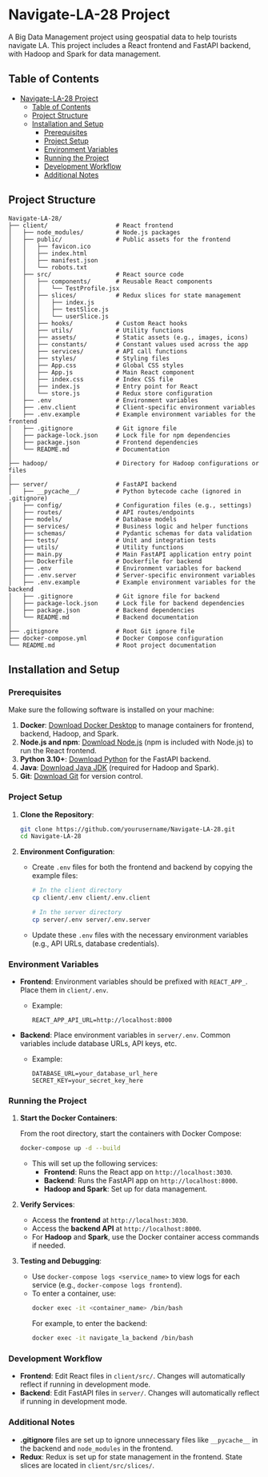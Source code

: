 # Navigate-LA-28 Project

A Big Data Management project using geospatial data to help tourists navigate LA. This project includes a React frontend and FastAPI backend, with Hadoop and Spark for data management.

## Table of Contents
- [Navigate-LA-28 Project](#navigate-la-28-project)
  - [Table of Contents](#table-of-contents)
  - [Project Structure](#project-structure)
  - [Installation and Setup](#installation-and-setup)
    - [Prerequisites](#prerequisites)
    - [Project Setup](#project-setup)
    - [Environment Variables](#environment-variables)
    - [Running the Project](#running-the-project)
    - [Development Workflow](#development-workflow)
    - [Additional Notes](#additional-notes)

## Project Structure

```plaintext
Navigate-LA-28/
├── client/                   # React frontend
│   ├── node_modules/         # Node.js packages
│   ├── public/               # Public assets for the frontend
│   │   ├── favicon.ico
│   │   ├── index.html
│   │   ├── manifest.json
│   │   └── robots.txt
│   ├── src/                  # React source code
│   │   ├── components/       # Reusable React components
│   │   │   └── TestProfile.jsx
│   │   ├── slices/           # Redux slices for state management
│   │   │   ├── index.js
│   │   │   ├── testSlice.js
│   │   │   └── userSlice.js
│   │   ├── hooks/            # Custom React hooks
│   │   ├── utils/            # Utility functions
│   │   ├── assets/           # Static assets (e.g., images, icons)
│   │   ├── constants/        # Constant values used across the app
│   │   ├── services/         # API call functions
│   │   ├── styles/           # Styling files
│   │   ├── App.css           # Global CSS styles
│   │   ├── App.js            # Main React component
│   │   ├── index.css         # Index CSS file
│   │   ├── index.js          # Entry point for React
│   │   └── store.js          # Redux store configuration
│   ├── .env                  # Environment variables
│   ├── .env.client           # Client-specific environment variables
│   ├── .env.example          # Example environment variables for the frontend
│   ├── .gitignore            # Git ignore file
│   ├── package-lock.json     # Lock file for npm dependencies
│   ├── package.json          # Frontend dependencies
│   └── README.md             # Documentation
│
├── hadoop/                   # Directory for Hadoop configurations or files
│
├── server/                   # FastAPI backend
│   ├── __pycache__/          # Python bytecode cache (ignored in .gitignore)
│   ├── config/               # Configuration files (e.g., settings)
│   ├── routes/               # API routes/endpoints
│   ├── models/               # Database models
│   ├── services/             # Business logic and helper functions
│   ├── schemas/              # Pydantic schemas for data validation
│   ├── tests/                # Unit and integration tests
│   ├── utils/                # Utility functions
│   ├── main.py               # Main FastAPI application entry point
│   ├── Dockerfile            # Dockerfile for backend
│   ├── .env                  # Environment variables for backend
│   ├── .env.server           # Server-specific environment variables
│   ├── .env.example          # Example environment variables for the backend
│   ├── .gitignore            # Git ignore file for backend
│   ├── package-lock.json     # Lock file for backend dependencies
│   ├── package.json          # Backend dependencies
│   └── README.md             # Backend documentation
│
├── .gitignore                # Root Git ignore file
├── docker-compose.yml        # Docker Compose configuration
└── README.md                 # Root project documentation
```

## Installation and Setup

### Prerequisites

Make sure the following software is installed on your machine:

1. **Docker**: [Download Docker Desktop](https://www.docker.com/products/docker-desktop) to manage containers for frontend, backend, Hadoop, and Spark.
2. **Node.js and npm**: [Download Node.js](https://nodejs.org/) (npm is included with Node.js) to run the React frontend.
3. **Python 3.10+**: [Download Python](https://www.python.org/downloads/) for the FastAPI backend.
4. **Java**: [Download Java JDK](https://www.oracle.com/java/technologies/javase-downloads.html) (required for Hadoop and Spark).
5. **Git**: [Download Git](https://git-scm.com/downloads) for version control.

### Project Setup

1. **Clone the Repository**:
   ```bash
   git clone https://github.com/yourusername/Navigate-LA-28.git
   cd Navigate-LA-28
   ```

2. **Environment Configuration**:
   - Create `.env` files for both the frontend and backend by copying the example files:
     ```bash
     # In the client directory
     cp client/.env client/.env.client
     
     # In the server directory
     cp server/.env server/.env.server
     ```

   - Update these `.env` files with the necessary environment variables (e.g., API URLs, database credentials).

### Environment Variables

- **Frontend**: Environment variables should be prefixed with `REACT_APP_`. Place them in `client/.env`.
  - Example:
    ```plaintext
    REACT_APP_API_URL=http://localhost:8000
    ```

- **Backend**: Place environment variables in `server/.env`. Common variables include database URLs, API keys, etc.
  - Example:
    ```plaintext
    DATABASE_URL=your_database_url_here
    SECRET_KEY=your_secret_key_here
    ```

### Running the Project

1. **Start the Docker Containers**:

   From the root directory, start the containers with Docker Compose:
   ```bash
   docker-compose up -d --build
   ```

   - This will set up the following services:
     - **Frontend**: Runs the React app on `http://localhost:3030`.
     - **Backend**: Runs the FastAPI app on `http://localhost:8000`.
     - **Hadoop and Spark**: Set up for data management.

2. **Verify Services**:

   - Access the **frontend** at `http://localhost:3030`.
   - Access the **backend API** at `http://localhost:8000`.
   - For **Hadoop** and **Spark**, use the Docker container access commands if needed.

3. **Testing and Debugging**:

   - Use `docker-compose logs <service_name>` to view logs for each service (e.g., `docker-compose logs frontend`).
   - To enter a container, use:
     ```bash
     docker exec -it <container_name> /bin/bash
     ```
     For example, to enter the backend:
     ```bash
     docker exec -it navigate_la_backend /bin/bash
     ```

### Development Workflow

- **Frontend**: Edit React files in `client/src/`. Changes will automatically reflect if running in development mode.
- **Backend**: Edit FastAPI files in `server/`. Changes will automatically reflect if running in development mode.

### Additional Notes

- **.gitignore** files are set up to ignore unnecessary files like `__pycache__` in the backend and `node_modules` in the frontend.
- **Redux**: Redux is set up for state management in the frontend. State slices are located in `client/src/slices/`.
